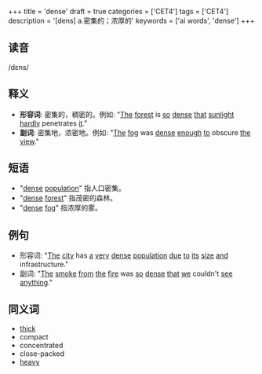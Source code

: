 +++
title = 'dense'
draft = true
categories = ['CET4']
tags = ['CET4']
description = '[dens] a.密集的；浓厚的'
keywords = ['ai words', 'dense']
+++

## 读音
/dɛns/

## 释义
- **形容词**: 密集的，稠密的。例如: "[The](/post/the/) [forest](/post/forest/) is [so](/post/so/) [dense](/post/dense/) [that](/post/that/) [sunlight](/post/sunlight/) [hardly](/post/hardly/) penetrates [it](/post/it/)."
- **副词**: 密集地，浓密地。例如: "[The](/post/the/) [fog](/post/fog/) was [dense](/post/dense/) [enough](/post/enough/) [to](/post/to/) obscure [the](/post/the/) [view](/post/view/)."

## 短语
- "[dense](/post/dense/) [population](/post/population/)" 指人口密集。
- "[dense](/post/dense/) [forest](/post/forest/)" 指茂密的森林。
- "[dense](/post/dense/) [fog](/post/fog/)" 指浓厚的雾。

## 例句
- 形容词: "[The](/post/the/) [city](/post/city/) has [a](/post/a/) [very](/post/very/) [dense](/post/dense/) [population](/post/population/) [due](/post/due/) [to](/post/to/) [its](/post/its/) [size](/post/size/) [and](/post/and/) infrastructure."
- 副词: "[The](/post/the/) [smoke](/post/smoke/) [from](/post/from/) [the](/post/the/) [fire](/post/fire/) was [so](/post/so/) [dense](/post/dense/) [that](/post/that/) [we](/post/we/) couldn't [see](/post/see/) [anything](/post/anything/)."

## 同义词
- [thick](/post/thick/)
- compact
- concentrated
- close-packed
- [heavy](/post/heavy/)
